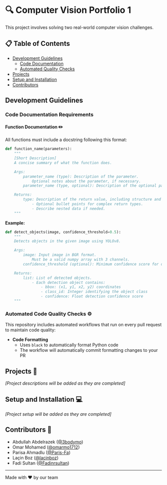 # 🔍 Computer Vision Portfolio 1

This project involves solving two real-world computer vision challenges.

## 📋 Table of Contents

- [Development Guidelines](#development-guidelines)
  - [Code Documentation](#code-documentation-requirements)
  - [Automated Quality Checks](#automated-code-quality-checks)
- [Projects](#projects)
- [Setup and Installation](#setup-and-installation)
- [Contributors](#contributors)

## Development Guidelines

### Code Documentation Requirements

#### Function Documentation ✏️

All functions must include a docstring following this format:

```python
def function_name(parameters):
    """
    [Short Description]
    A concise summary of what the function does.

    Args:
        parameter_name (type): Description of the parameter.
            Optional notes about the parameter, if necessary.
        parameter_name (type, optional): Description of the optional parameter. Defaults to default_value.

    Returns:
        type: Description of the return value, including structure and key details.
            - Optional bullet points for complex return types.
            - Describe nested data if needed.
    """
```

**Example:**

```python
def detect_objects(image, confidence_threshold=0.5):
    """
    Detects objects in the given image using YOLOv8.

    Args:
        image: Input image in BGR format.
            Must be a valid numpy array with 3 channels.
        confidence_threshold (optional): Minimum confidence score for detections. Defaults to 0.5.

    Returns:
        list: List of detected objects.
            - Each detection object contains:
                - bbox: (x1, y1, x2, y2) coordinates
                - class_id: Integer identifying the object class
                - confidence: Float detection confidence score
    """
```

### Automated Code Quality Checks ⚙️

This repository includes automated workflows that run on every pull request to maintain code quality:

- **Code Formatting**
  - Uses `black` to automatically format Python code
  - The workflow will automatically commit formatting changes to your PR

## Projects 📁

_[Project descriptions will be added as they are completed]_

## Setup and Installation 💻

_[Project setup will be added as they are completed]_

## Contributors 👥

- Abdullah Abdelrazek ([@3bodymo](https://github.com/3bodymo))
- Omar Mohamed ([@omarmo1712](https://github.com/omarmo1712))
- Parisa Ahmadlu ([@Paris-Fa](https://github.com/Paris-Fa))
- Laçin Boz ([@lacinboz](https://github.com/lacinboz))
- Fadi Sultan ([@Fadinrsultan](https://github.com/Fadinrsultan))

---

Made with ❤️ by our team

